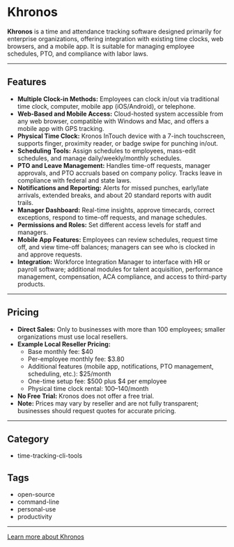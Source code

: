 # Khronos

**Khronos** is a time and attendance tracking software designed primarily for enterprise organizations, offering integration with existing time clocks, web browsers, and a mobile app. It is suitable for managing employee schedules, PTO, and compliance with labor laws.

---

## Features
- **Multiple Clock-in Methods:** Employees can clock in/out via traditional time clock, computer, mobile app (iOS/Android), or telephone.
- **Web-Based and Mobile Access:** Cloud-hosted system accessible from any web browser, compatible with Windows and Mac, and offers a mobile app with GPS tracking.
- **Physical Time Clock:** Kronos InTouch device with a 7-inch touchscreen, supports finger, proximity reader, or badge swipe for punching in/out.
- **Scheduling Tools:** Assign schedules to employees, mass-edit schedules, and manage daily/weekly/monthly schedules.
- **PTO and Leave Management:** Handles time-off requests, manager approvals, and PTO accruals based on company policy. Tracks leave in compliance with federal and state laws.
- **Notifications and Reporting:** Alerts for missed punches, early/late arrivals, extended breaks, and about 20 standard reports with audit trails.
- **Manager Dashboard:** Real-time insights, approve timecards, correct exceptions, respond to time-off requests, and manage schedules.
- **Permissions and Roles:** Set different access levels for staff and managers.
- **Mobile App Features:** Employees can review schedules, request time off, and view time-off balances; managers can see who is clocked in and approve requests.
- **Integration:** Workforce Integration Manager to interface with HR or payroll software; additional modules for talent acquisition, performance management, compensation, ACA compliance, and access to third-party products.

---

## Pricing
- **Direct Sales:** Only to businesses with more than 100 employees; smaller organizations must use local resellers.
- **Example Local Reseller Pricing:**
  - Base monthly fee: $40
  - Per-employee monthly fee: $3.80
  - Additional features (mobile app, notifications, PTO management, scheduling, etc.): $25/month
  - One-time setup fee: $500 plus $4 per employee
  - Physical time clock rental: $100–$140/month
- **No Free Trial:** Kronos does not offer a free trial.
- **Note:** Prices may vary by reseller and are not fully transparent; businesses should request quotes for accurate pricing.

---

## Category
- time-tracking-cli-tools

## Tags
- open-source
- command-line
- personal-use
- productivity

---

[Learn more about Khronos](https://www.business.com/reviews/kronos/)